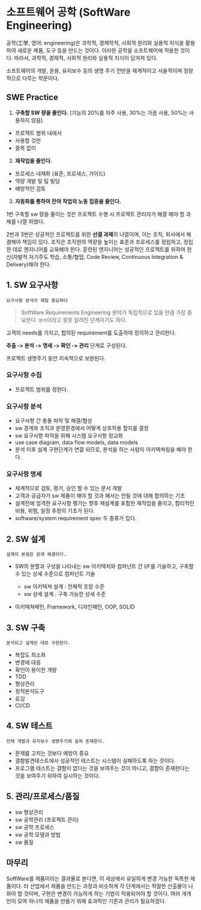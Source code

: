 # 소프트웨어 공학 (SoftWare Engineering)

공학(工學, 영어: engineering)은 과학적, 경제학적, 사회적 원리와 실용적 지식을 활용하여 새로운 제품, 도구 등을 만드는 것이다.
이러한 공학을 소프트웨어에 적용한 것이다.
따라서, 과학적, 경제적, 사회적 원리와 실용적 지식이 담겨져 있다.

소프트웨어의 개발, 운용, 유지보수 등의 생명 주기 전반을 체계적이고 서술적이며 정량적으로 다루는 학문이다.

## SWE Practice

1. **구축할 SW 량을 줄인다.** (기능의 20%를 자주 사용, 30%는 가끔 사용, 50%는 사용하지 않음)
  + 프로젝트 범위 내에서
  + 사용할 것만
  + 중복 없이
2. **재작업을 줄인다.**
  + 프로세스 내재화 (표준, 프로세스, 가이드)
  + 역량 개발 및 팀 빌딩
  + 예방적인 검토
3. **자동화를 통하여 잔여 작업의 노동 집중을 줄인다.**

1번 구축할 sw 량을 줄이는 것은 프로젝트 수행 시 프로젝트 관리자가 해결 해야 할 과제를 나열 하였다.

2번과 3번은 성공적인 프로젝트를 위한 **선결 과제**의 나열이며, 이는 조직, 회사에서 해결해야 책임이 있다. 조직은 조직원의 역량을 높이는 표준과 프로세스를 정립하고, 정립한 데로 엔지니어를 교육해야 한다. 훈련된 엔지니어는 성공적인 프로젝트를 위하여 헌신(자발적 자기주도 학습, 소통/협업, Code Review, Continuous Integration & Delivery)해야 한다.

## 1. SW 요구사항

`요구사항 분석이 제일 중요하다`

> SoftWare Requirements Engineering 분야가 독립적으로 있을 만큼 가장 중요한다. `분석`이라고 잘못 알려진 단계이기도 하다.

고객의 needs를 가지고, 합의된 requirement를 도출하여 정의하고 관리한다.

**추출 -> 분석 -> 명세 -> 확인 -> 관리** 단계로 구성된다.

프로젝트 생명주기 동안 지속적으로 보완된다.

### 요구사항 수집

+ 프로젝트 범위를 정한다.

### 요구사항 분석

+ 요구사항 간 충돌 파악 및 해결/협상
+ sw 경계와 조직과 운영환경에서 어떻게 상호작용 할지를 결정
+ sw 요구사항 파악을 위해 시스템 요구사항 정교화
+ use case diagram, data flow models, data models
+ 분석 이후 설계 구현단계가 연결 되므로, 분석을 하는 사람이 아키텍쳐링을 해야 한다.

### 요구사항 명세

+ 체계적으로 검토, 평가, 승인 할 수 있는 문서 개발
+ 고객과 공급자가 sw 제품이 해야 할 것과 해서는 안될 것에 대해 합의하는 기초
+ 설계전에 엄격한 요구사항 평가는 향후 재설계를 포함한 재작업을 줄이고, 합리적인 비용, 위험, 일정 추정의 기초가 된다.
+ software/system requirement spec 두 종류가 있다.

## 2. SW 설계

`설계의 본질은 문제 해결이다.`

+ SW의 분할과 구성을 나타내는 sw 아키텍처와 컴퍼넌트 간 I/F를 기술하고, 구축할 수 있는 상세 수준으로 컴퍼넌트 기술
  + sw 아키텍쳐 설계 : 전체적 조망 수준
  + sw 상세 설계 : 구축 가능한 상세 수준

+ 아키텍쳐패턴, Framework, 디자인패턴, OOP, SOLID

## 3. SW 구축

`분석되고 설계된 데로 구현한다.`

+ 복잡도 최소화
+ 변경에 대응
+ 확인이 용이한 개발
+ TDD
+ 형상관리
+ 정적분석도구
+ 로깅
+ CI/CD

## 4. SW 테스트

`전체 개발과 유지보수 생명주기에 걸쳐 존재한다.`

+ 문제를 고치는 것보다 예방이 중요
+ 결함발견테스트에서 성공적인 테스트는 시스템이 실패하도록 하는 것이다.
+ 프로그램 테스트는 결함이 없다는 것을 보여주는 것이 아니고, 결함이 존재한다는 것을 보여주기 위하여 실시하는 것이다.

## 5. 관리/프로세스/품질

+ sw 형상관리
+ sw 공학관리 (프로젝트 관리)
+ sw 공학 프로세스
+ sw 공학 모델과 방법
+ sw 품질

## 마무리

SoftWare를 제품이라는 결과물로 본다면, 이 세상에서 유일하게 변경 가능한 독특한 제품이다. 타 산업에서 제품을 만드는 과정과 비슷하게 각 단계에서는 적절한 산출물이 나와야 할 것이며, 구현은 변경이 가능하게 하는 기법이 적용되어야 할 것이다. 여러 개개인이 모여 하나의 제품을 만들기 위해 효과적인 기준과 관리가 필요하겠다.
